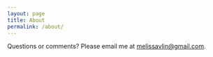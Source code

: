 ```yaml
---
layout: page
title: About
permalink: /about/
---
```


Questions or comments?
Please email me at [melissavlin@gmail.com](mailto:melissavlin@gmail.com). 